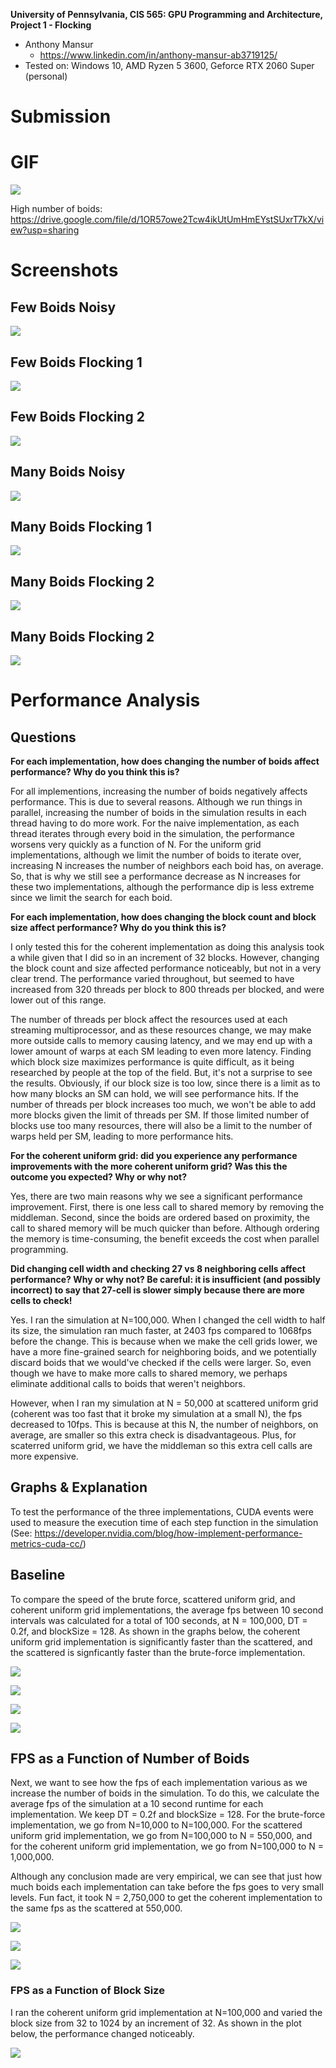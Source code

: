 **University of Pennsylvania, CIS 565: GPU Programming and Architecture,
Project 1 - Flocking**

* Anthony Mansur
  * https://www.linkedin.com/in/anthony-mansur-ab3719125/
* Tested on: Windows 10, AMD Ryzen 5 3600, Geforce RTX 2060 Super (personal)

Submission
====================

# GIF
![](images/boid-small-2.gif)

High number of boids: https://drive.google.com/file/d/1OR57owe2Tcw4ikUtUmHmEYstSUxrT7kX/view?usp=sharing

# Screenshots 

## Few Boids Noisy
![](images/boids-small-noisy.png)

## Few Boids Flocking 1
![](images/boids-small-flocking-1.png)

## Few Boids Flocking 2
![](images/boids-small-flocking-2.png)

## Many Boids Noisy
![](images/boids-big-noisy.png)

## Many Boids Flocking 1
![](images/boids-big-flocking-1.png)

## Many Boids Flocking 2
![](images/boids-big-flocking-2.png)

## Many Boids Flocking 2
![](images/boids-big-flocking-3.png)

# Performance Analysis

## Questions

**For each implementation, how does changing the number of boids affect performance? Why do you think this is?**

For all implementions, increasing the number of boids negatively affects performance. This is due to several reasons. Although we run things in parallel, increasing the number of boids in the simulation results in each thread having to do more work. For the naive implementation, as each thread iterates through every boid in the simulation, the performance worsens very quickly as a function of N. For the uniform grid implementations, although we limit the number of boids to iterate over, increasing N increases the number of neighbors each boid has, on average. So, that is why we still see a performance decrease as N increases for these two implementations, although the performance dip is less extreme since we limit the search for each boid.

**For each implementation, how does changing the block count and block size affect performance? Why do you think this is?**

I only tested this for the coherent implementation as doing this analysis took a while given that I did so in an increment of 32 blocks. However, changing the block count and size affected performance noticeably, but not in a very clear trend. The performance varied throughout, but seemed to have increased from 320 threads per block to 800 threads per blocked, and were lower out of this range.

The number of threads per block affect the resources used at each streaming multiprocessor, and as these resources change, we may make more outside calls to memory causing latency, and we may end up with a lower amount of warps at each SM leading to even more latency. Finding which block size maximizes performance is quite difficult, as it being researched by people at the top of the field. But, it's not a surprise to see the results. Obviously, if our block size is too low, since there is a limit as to how many blocks an SM can hold, we will see performance hits. If the number of threads per block increases too much, we won't be able to add more blocks given the limit of threads per SM. If those limited number of blocks use too many resources, there will also be a limit to the number of warps held per SM, leading to more performance hits.

**For the coherent uniform grid: did you experience any performance improvements with the more coherent uniform grid? Was this the outcome you expected? Why or why not?**

Yes, there are two main reasons why we see a significant performance improvement. First, there is one less call to shared memory by removing the middleman. Second, since the boids are ordered based on proximity, the call to shared memory will be much quicker than before. Although ordering the memory is time-consuming, the benefit exceeds the cost when parallel programming.

**Did changing cell width and checking 27 vs 8 neighboring cells affect performance? Why or why not? Be careful: it is insufficient (and possibly incorrect) to say that 27-cell is slower simply because there are more cells to check!**

Yes. I ran the simulation at N=100,000. When I changed the cell width to half its size, the simulation ran much faster, at 2403 fps compared to 1068fps before the change. This is because when we make the cell grids lower, we have a more fine-grained search for neighboring boids, and we potentially discard boids that we would've checked if the cells were larger. So, even though we have to make more calls to shared memory, we perhaps eliminate additional calls to boids that weren't neighbors.

However, when I ran my simulation at N = 50,000 at scattered uniform grid (coherent was too fast that it broke my simulation at a small N), the fps decreased to 10fps. This is because at this N, the number of neighbors, on average, are smaller so this extra check is disadvantageous. Plus, for scaterred uniform grid, we have the middleman so this extra cell calls are more expensive.

## Graphs & Explanation
To test the performance of the three implementations, CUDA events were used to measure the execution time of each step function in the simulation (See: https://developer.nvidia.com/blog/how-implement-performance-metrics-cuda-cc/)

## Baseline
To compare the speed of the brute force, scattered uniform grid, and coherent uniform grid implementations, the average fps between 10 second intervals was calculated for a total of 100 seconds, at N = 100,000, DT = 0.2f, and blockSize = 128. As shown in the graphs below, the coherent uniform grid implementation is significantly faster than the scattered, and the scattered is signficantly faster than the brute-force implementation.

![](images/naive-baseline.png)

![](images/scattered-baseline.png)

![](images/coherent-baseline.png)

![](images/comparison-baseline.png)


## FPS as a Function of Number of Boids
Next, we want to see how the fps of each implementation various as we increase the number of boids in the simulation. To do this, we calculate the average fps of the simulation at a 10 second runtime for each implementation. We keep DT = 0.2f and blockSize = 128. For the brute-force implementation, we go from N=10,000 to N=100,000. For the scattered uniform grid implementation, we go from N=100,000 to N = 550,000, and for the coherent uniform grid implementation, we go from N=100,000 to N = 1,000,000.

Although any conclusion made are very empirical, we can see that just how much boids each implementation can take before the fps goes to very small levels. Fun fact, it took N = 2,750,000 to get the coherent implementation to the same fps as the scattered at 550,000.

![](images/naive-boids.png)

![](images/scattered-boids.png)

![](images/coherent-boids.png)

### FPS as a Function of Block Size
I ran the coherent uniform grid implementation at N=100,000 and varied the block size from 32 to 1024 by an increment of 32. As shown in the plot below, the performance changed noticeably.

![](images/block-size-peformance.png)








